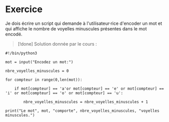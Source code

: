# Exercice

Je dois écrire un script qui demande à l'utilisateur·rice d'encoder un mot et qui affiche le nombre de voyelles minuscules présentes dans le mot encodé.

>[!done] Solution donnée par le cours :
```
#!/bin/python3

mot = input("Encodez un mot:")

nbre_voyelles_minuscules = 0

for compteur in range(0,len(mot)):

    if mot[compteur] == 'a'or mot[compteur] == 'e' or mot[compteur] == 'i' or mot[compteur] == 'o' or mot[compteur] == 'u':
                
        nbre_voyelles_minuscules = nbre_voyelles_minuscules + 1

print("Le mot", mot, "comporte", nbre_voyelles_minuscules, "voyelles minuscules.")
```


